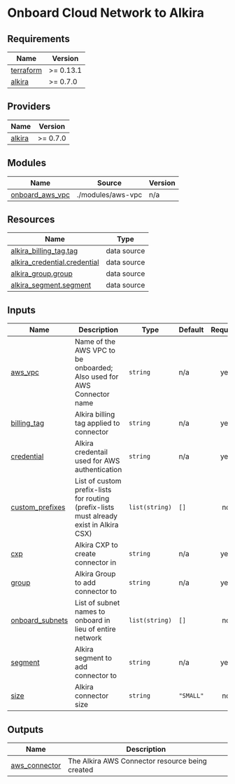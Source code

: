# Onboard Cloud Network to Alkira

<!-- BEGINNING OF PRE-COMMIT-TERRAFORM DOCS HOOK -->
## Requirements

| Name | Version |
|------|---------|
| <a name="requirement_terraform"></a> [terraform](#requirement\_terraform) | >= 0.13.1 |
| <a name="requirement_alkira"></a> [alkira](#requirement\_alkira) | >= 0.7.0 |

## Providers

| Name | Version |
|------|---------|
| <a name="provider_alkira"></a> [alkira](#provider\_alkira) | >= 0.7.0 |

## Modules

| Name | Source | Version |
|------|--------|---------|
| <a name="module_onboard_aws_vpc"></a> [onboard\_aws\_vpc](#module\_onboard\_aws\_vpc) | ./modules/aws-vpc | n/a |

## Resources

| Name | Type |
|------|------|
| [alkira_billing_tag.tag](https://registry.terraform.io/providers/alkiranet/alkira/latest/docs/data-sources/billing_tag) | data source |
| [alkira_credential.credential](https://registry.terraform.io/providers/alkiranet/alkira/latest/docs/data-sources/credential) | data source |
| [alkira_group.group](https://registry.terraform.io/providers/alkiranet/alkira/latest/docs/data-sources/group) | data source |
| [alkira_segment.segment](https://registry.terraform.io/providers/alkiranet/alkira/latest/docs/data-sources/segment) | data source |

## Inputs

| Name | Description | Type | Default | Required |
|------|-------------|------|---------|:--------:|
| <a name="input_aws_vpc"></a> [aws\_vpc](#input\_aws\_vpc) | Name of the AWS VPC to be onboarded; Also used for AWS Connector name | `string` | n/a | yes |
| <a name="input_billing_tag"></a> [billing\_tag](#input\_billing\_tag) | Alkira billing tag applied to connector | `string` | n/a | yes |
| <a name="input_credential"></a> [credential](#input\_credential) | Alkira credentail used for AWS authentication | `string` | n/a | yes |
| <a name="input_custom_prefixes"></a> [custom\_prefixes](#input\_custom\_prefixes) | List of custom prefix-lists for routing (prefix-lists must already exist in Alkira CSX) | `list(string)` | `[]` | no |
| <a name="input_cxp"></a> [cxp](#input\_cxp) | Alkira CXP to create connector in | `string` | n/a | yes |
| <a name="input_group"></a> [group](#input\_group) | Alkira Group to add connector to | `string` | n/a | yes |
| <a name="input_onboard_subnets"></a> [onboard\_subnets](#input\_onboard\_subnets) | List of subnet names to onboard in lieu of entire network | `list(string)` | `[]` | no |
| <a name="input_segment"></a> [segment](#input\_segment) | Alkira segment to add connector to | `string` | n/a | yes |
| <a name="input_size"></a> [size](#input\_size) | Alkira connector size | `string` | `"SMALL"` | no |

## Outputs

| Name | Description |
|------|-------------|
| <a name="output_aws_connector"></a> [aws\_connector](#output\_aws\_connector) | The Alkira AWS Connector resource being created |
<!-- END OF PRE-COMMIT-TERRAFORM DOCS HOOK -->